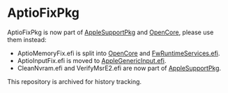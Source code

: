 AptioFixPkg
===========

AptioFixPkg is now part of [AppleSupportPkg](https://github.com/devicemanager/AppleSupportPkg)
and [OpenCore](https://github.com/devicemanager/OpenCorePkg), please use them instead:

- AptioMemoryFix.efi is split into
    [OpenCore](https://github.com/devicemanager/OpenCorePkg/releases) and
    [FwRuntimeServices.efi](https://github.com/devicemanager/AppleSupportPkg/releases).
- AptioInputFix.efi is moved to
    [AppleGenericInput.efi](https://github.com/devicemanager/AppleSupportPkg/releases).
- CleanNvram.efi and VerifyMsrE2.efi are now part of
    [AppleSupportPkg](https://github.com/devicemanager/AppleSupportPkg/releases).

This repository is archived for history tracking.
